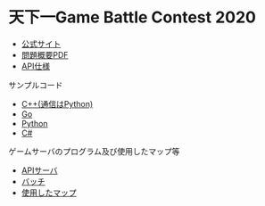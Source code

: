# 天下一Game Battle Contest 2020

- [公式サイト](https://tenka1.klab.jp/2020/)
- [問題概要PDF](problem_jeDK43.pdf)
- [API仕様](apispec.md)

サンプルコード

- [C++(通信はPython)](cpp_and_python)
- [Go](go/gbc2020.go)
- [Python](python/gbc2020.py)
- [C#](cs/gbc2020.cs)

ゲームサーバのプログラム及び使用したマップ等

- [APIサーバ](api)
- [バッチ](batch)
- [使用したマップ](batch/maps)
